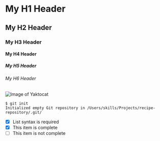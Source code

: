 # My H1 Header  
## My H2 Header  
### My H3 Header  
#### My H4 Header  
##### My H5 Header  
###### My H6 Header
![Image of Yaktocat](https://octodex.github.com/images/yaktocat.png)
```
$ git init
Initialized empty Git repository in /Users/skills/Projects/recipe-repository/.git/
```
- [x] List syntax is required
- [x] This item is complete
- [ ] This item is not complete
